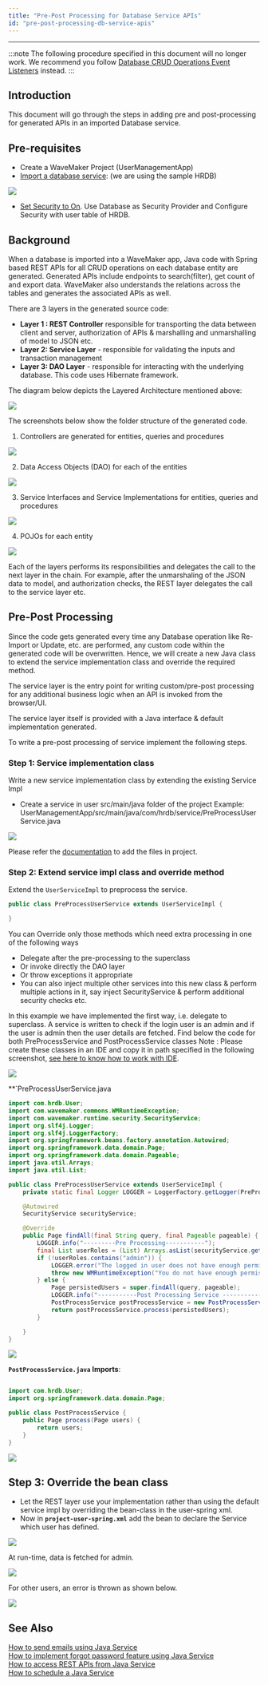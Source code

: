 ```yaml
---
title: "Pre-Post Processing for Database Service APIs"
id: "pre-post-processing-db-service-apis"
---
```

---

:::note
The following procedure specified in this document will no longer work. We recommend you follow [Database CRUD Operations Event Listeners](/learn/app-development/services/database-crud-event-listeners) instead.
:::


## Introduction

This document will go through the steps in adding pre and post-processing for generated APIs in an imported Database service.

## Pre-requisites

- Create a WaveMaker Project (UserManagementApp)
- [Import a database service](/learn/app-development/services/database-services/working-with-databases/): (we are using the sample HRDB) 

[![](/learn/assets/hrdb.png)](/learn/assets/hrdb.png)

- [Set Security to On](/learn/app-development/app-security/app-security). Use Database as Security Provider and Configure Security with user table of HRDB.

## Background

When a database is imported into a WaveMaker app, Java code with Spring based REST APIs for all CRUD operations on each database entity are generated. Generated APIs include endpoints to search(filter), get count of and export data. WaveMaker also understands the relations across the tables and generates the associated APIs as well.

There are 3 layers in the generated source code:

- **Layer 1 : REST Controller** responsible for transporting the data between client and server, authorization of APIs & marshalling and unmarshalling of model to JSON etc.
- **Layer 2: Service Layer** - responsible for validating the inputs and transaction management
- **Layer 3: DAO Layer** - responsible for interacting with the underlying database. This code uses Hibernate framework. 

The diagram below depicts the Layered Architecture mentioned above:

[![](/learn/assets/word-image-155.png)](/learn/assets/word-image-155.png)

The screenshots below show the folder structure of the generated code.

1. Controllers are generated for entities, queries and procedures 

[![](/learn/assets/word-image-156.png)](/learn/assets/word-image-156.png)

2. Data Access Objects (DAO) for each of the entities 

[![](/learn/assets/word-image-157.png)](/learn/assets/word-image-157.png)

3. Service Interfaces and Service Implementations for entities, queries and procedures 

[![](/learn/assets/word-image-158.png)](/learn/assets/word-image-158.png)

4. POJOs for each entity 

[![](/learn/assets/word-image-159.png)](/learn/assets/word-image-159.png)

Each of the layers performs its responsibilities and delegates the call to the next layer in the chain. For example, after the unmarshaling of the JSON data to model, and authorization checks, the REST layer delegates the call to the service layer etc.

## Pre-Post Processing

Since the code gets generated every time any Database operation like Re-Import or Update, etc. are performed, any custom code within the generated code will be overwritten. Hence, we will create a new Java class to extend the service implementation class and override the required method.

The service layer is the entry point for writing custom/pre-post processing for any additional business logic when an API is invoked from the browser/UI.

The service layer itself is provided with a Java interface & default implementation generated.

To write a pre-post processing of service implement the following steps.

### Step 1: Service implementation class

Write a new service implementation class by extending the existing Service Impl

- Create a service in user src/main/java folder of the project Example: UserManagementApp/src/main/java/com/hrdb/service/PreProcessUserService.java 

[![](/learn/assets/word-image-160.png)](/learn/assets/word-image-160.png) 

Please refer the [documentation](/learn/app-development/services/3rd-party-libraries/#resource-files) to add the files in project.

### Step 2: Extend service impl class and override method

Extend the `UserServiceImpl` to preprocess the service.

```java
public class PreProcessUserService extends UserServiceImpl {

}
```

You can Override only those methods which need extra processing in one of the following ways

- Delegate after the pre-processing to the superclass
- Or invoke directly the DAO layer
- Or throw exceptions it appropriate
- You can also inject multiple other services into this new class & perform multiple actions in it, say inject SecurityService & perform additional security checks etc.

In this example we have implemented the first way, i.e. delegate to superclass. A service is written to check if the login user is an admin and if the user is admin then the user details are fetched. Find below the code for both PreProcessService and PostProcessService classes Note : Please create these classes in an IDE and copy it in path specified in the following screenshot, [see here to know how to work with IDE](/learn/app-development/dev-integration/extending-application-using-ides/). 

[![](/learn/assets/word-image-162a.png)](/learn/assets/word-image-162a.png) 

**`PreProcessUserService.java

```java
import com.hrdb.User;
import com.wavemaker.commons.WMRuntimeException;
import com.wavemaker.runtime.security.SecurityService;
import org.slf4j.Logger;
import org.slf4j.LoggerFactory;
import org.springframework.beans.factory.annotation.Autowired;
import org.springframework.data.domain.Page;
import org.springframework.data.domain.Pageable;
import java.util.Arrays;
import java.util.List;

public class PreProcessUserService extends UserServiceImpl {
    private static final Logger LOGGER = LoggerFactory.getLogger(PreProcessUserService.class);

    @Autowired
    SecurityService securityService;

    @Override
    public Page findAll(final String query, final Pageable pageable) {
        LOGGER.info("---------Pre Processing-----------");
        final List userRoles = (List) Arrays.asList(securityService.getUserRoles());
        if (!userRoles.contains("admin")) {
            LOGGER.error("The logged in user does not have enough permissions");
            throw new WMRuntimeException("You do not have enough permissions");
        } else {
            Page persistedUsers = super.findAll(query, pageable);
            LOGGER.info("-----------Post Processing Service --------------");
            PostProcessService postProcessService = new PostProcessService();
            return postProcessService.process(persistedUsers);
        }

    }
}
```

![](/learn/assets/word-image-162.png)

**`PostProcessService.java` Imports**:

```java

import com.hrdb.User;
import org.springframework.data.domain.Page;

public class PostProcessService {
    public Page process(Page users) {
        return users;
    }
}
```

[![](/learn/assets/word-image-163.png)](/learn/assets/word-image-163.png)

## Step 3: Override the bean class

- Let the REST layer use your implementation rather than using the default service impl by overriding the bean-class in the user-spring xml.
- Now in **`project-user-spring.xml`** add the bean to declare the Service which user has defined.

[![](/learn/assets/word-image-164.png)](/learn/assets/word-image-164.png)

At run-time, data is fetched for admin.

[![](/learn/assets/word-image-165.png)](/learn/assets/word-image-165.png)

For other users, an error is thrown as shown below.

[![](/learn/assets/word-image-166.png)](/learn/assets/word-image-166.png)

## See Also

[How to send emails using Java Service](/learn/how-tos/sending-email-using-java-service/)  
[How to implement forgot password feature using Java Service](/learn/how-tos/implementing-forgot-password-feature-using-java-service/)  
[How to access REST APIs from Java Service](/learn/how-tos/accessing-rest-apis-java-service/)  
[How to schedule a Java Service](/learn/how-tos/scheduling-java-service/)  
